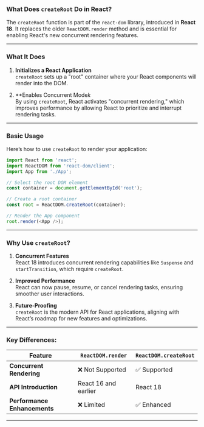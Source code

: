 ### **What Does `createRoot` Do in React?**

The `createRoot` function is part of the `react-dom` library, introduced in **React 18**. It replaces the older `ReactDOM.render` method and is essential for enabling React's new concurrent rendering features.

---

### **What It Does**

1. **Initializes a React Application**  
   `createRoot` sets up a "root" container where your React components will render into the DOM.

2. **Enables Concurrent Mode*k*  
   By using `createRoot`, React activates "concurrent rendering," which improves performance by allowing React to prioritize and interrupt rendering tasks.

---

### **Basic Usage**

Here’s how to use `createRoot` to render your application:

```javascript
import React from 'react';
import ReactDOM from 'react-dom/client';
import App from './App';

// Select the root DOM element
const container = document.getElementById('root');

// Create a root container
const root = ReactDOM.createRoot(container);

// Render the App component
root.render(<App />);
```

---

### **Why Use `createRoot`?**

1. **Concurrent Features**  
   React 18 introduces concurrent rendering capabilities like `Suspense` and `startTransition`, which require `createRoot`.

2. **Improved Performance**  
   React can now pause, resume, or cancel rendering tasks, ensuring smoother user interactions.

3. **Future-Proofing**  
   `createRoot` is the modern API for React applications, aligning with React’s roadmap for new features and optimizations.

---

### **Key Differences:**

| Feature                     | `ReactDOM.render`          | `ReactDOM.createRoot`       |
|-----------------------------|----------------------------|-----------------------------|
| **Concurrent Rendering**    | ❌ Not Supported           | ✅ Supported                |
| **API Introduction**        | React 16 and earlier       | React 18                   |
| **Performance Enhancements** | ❌ Limited                 | ✅ Enhanced                 |

---
